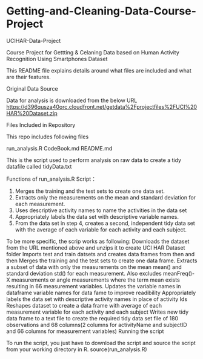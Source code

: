 # Getting-and-Cleaning-Data-Course-Project
UCIHAR-Data-Project

Course Project for Gettting & Celaning Data based on Human Activity Recognition Using Smartphones Dataset

This README file explains details around what files are included and what are their features.

Original Data Source

Data for analysis is downloaded from the below URL
https://d396qusza40orc.cloudfront.net/getdata%2Fprojectfiles%2FUCI%20HAR%20Dataset.zip

Files Included in Repository

This repo includes following files

run_analysis.R
CodeBook.md
README.md

This is the script used to perform analysis on raw data to create a tidy datafile called tidyData.txt

Functions of run_analysis.R Script：
1. Merges the training and the test sets to create one data set.
2. Extracts only the measurements on the mean and standard deviation for each measurement.
3. Uses descriptive activity names to name the activities in the data set
4. Appropriately labels the data set with descriptive variable names.
5. From the data set in step 4, creates a second, independent tidy data set with the average of each variable for each activity and each subject.


To be more specific, the scrip works as following:
Downloads the dataset from the URL mentioned above and unzips it to create UCI HAR Dataset folder
Imports test and train datsets and creates data frames from then and then Merges the training and the test sets to create one data frame.
Extracts a subset of data with only the measurements on the mean mean() and standard deviation std() for each measurement. Also excludes meanFreq()-X measurements or angle measurements where the term mean exists resulting in 66 measurement variables.
Updates the variable names in dataframe variable names for data fame to improve readibility
Appropriately labels the data set with descriptive activity names in place of activity Ids
Reshapes dataset to create a data frame with average of each measurement variable for each activity and each subject
Writes new tidy data frame to a text file to create the required tidy data set file of 180 observations and 68 columns(2 columns for activityName and subjectID and 66 columns for measurement variables)
Running the script

To run the script, you just have to download the script and source the script from your working directory in R. source(run_analysis.R)

